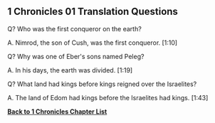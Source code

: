 ## 1 Chronicles 01 Translation Questions ##

Q? Who was the first conqueror on the earth?

A. Nimrod, the son of Cush, was the first conqueror. [1:10]

Q? Why was one of Eber's sons named Peleg?

A. In his days, the earth was divided. [1:19]

Q? What land had kings before kings reigned over the Israelites?

A. The land of Edom had kings before the Israelites had kings. [1:43]

__[Back to 1 Chronicles Chapter List](./)__

